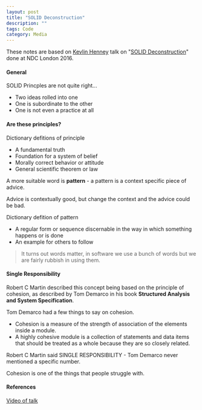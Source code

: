 ```yaml
---
layout: post
title: "SOLID Deconstruction"
description: ""
tags: Code
category: Media
---
```


These notes are based on [Kevlin Henney](https://twitter.com/KevlinHenney) talk on "[SOLID Deconstruction](https://vimeo.com/157708450)" done at NDC London 2016.

#### General

SOLID Princples are not quite right...
- Two ideas rolled into one  
- One is subordinate to the other  
- One is not even a practice at all  

#### Are these principles?

Dictionary defitions of principle
- A fundamental truth   
- Foundation for a system of belief 
- Morally correct behavior or attitude 
- General scientific theorem or law  

A more suitable word is **pattern** - a pattern is a context specific piece of advice.

Advice is contextually good, but change the context and the advice could be bad.

Dictionary defition of pattern  
- A regular form or sequence discernable in the way in which something happens or is done  
- An example for others to follow  

> It turns out words matter, in software we use a bunch of words but we are fairly rubbish in using them.

#### Single Responsibility  

Robert C Martin described this concept being based on the principle of cohesion, as described by Tom Demarco in his book **Structured Analysis and System Specification**.  

Tom Demarco had a few things to say on cohesion. 

- Cohesion is a measure of the strength of association of the elements inside a module. 
- A highly cohesive module is a collection of statements and data items that should be treated as a whole because they are so closely related.

Robert C Martin said SINGLE RESPONSIBILITY - Tom Demarco never mentioned a specific number.

Cohesion is one of the things that people struggle with.




#### References

[Video of talk](https://vimeo.com/157708450)  
